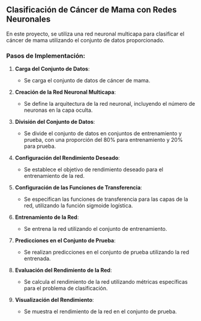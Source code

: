 ## Clasificación de Cáncer de Mama con Redes Neuronales

En este proyecto, se utiliza una red neuronal multicapa para clasificar el cáncer de mama utilizando el conjunto de datos proporcionado.

### Pasos de Implementación:

1. **Carga del Conjunto de Datos**:
   - Se carga el conjunto de datos de cáncer de mama.

2. **Creación de la Red Neuronal Multicapa**:
   - Se define la arquitectura de la red neuronal, incluyendo el número de neuronas en la capa oculta.

3. **División del Conjunto de Datos**:
   - Se divide el conjunto de datos en conjuntos de entrenamiento y prueba, con una proporción del 80% para entrenamiento y 20% para prueba.

4. **Configuración del Rendimiento Deseado**:
   - Se establece el objetivo de rendimiento deseado para el entrenamiento de la red.

5. **Configuración de las Funciones de Transferencia**:
   - Se especifican las funciones de transferencia para las capas de la red, utilizando la función sigmoide logística.

6. **Entrenamiento de la Red**:
   - Se entrena la red utilizando el conjunto de entrenamiento.

7. **Predicciones en el Conjunto de Prueba**:
   - Se realizan predicciones en el conjunto de prueba utilizando la red entrenada.

8. **Evaluación del Rendimiento de la Red**:
   - Se calcula el rendimiento de la red utilizando métricas específicas para el problema de clasificación.

9. **Visualización del Rendimiento**:
   - Se muestra el rendimiento de la red en el conjunto de prueba.
